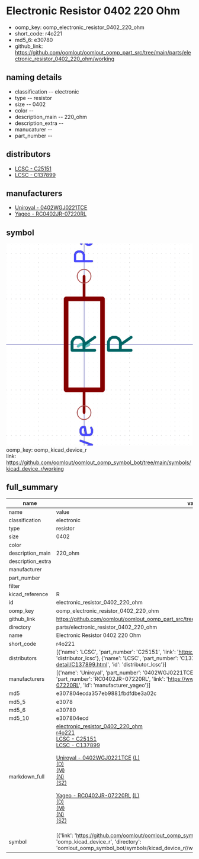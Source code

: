 # Electronic Resistor 0402 220 Ohm

  
* oomp_key: oomp_electronic_resistor_0402_220_ohm 
* short_code: r4o221
* md5_6: e30780  
* github_link: https://github.com/oomlout/oomlout_oomp_part_src/tree/main/parts/electronic_resistor_0402_220_ohm/working  
## naming details
* classification -- electronic
* type -- resistor
* size -- 0402
* color -- 
* description_main -- 220_ohm
* description_extra -- 
* manucaturer -- 
* part_number -- 

## distributors
* [LCSC - C25151](https://lcsc.com/product-detail/C25151.html)  
* [LCSC - C137899](https://lcsc.com/product-detail/C137899.html)  

## manufacturers
* [Uniroyal - 0402WGJ0221TCE]()  
* [Yageo - RC0402JR-07220RL](https://www.yageo.com/en/Chart/Download/pdf/RC0402JR-07220RL)  

## symbol

![](symbol/0/working/working_600.png)  
oomp_key: oomp_kicad_device_r  
link: https://github.com/oomlout/oomlout_oomp_symbol_bot/tree/main/symbols/kicad_device_r/working  


## full_summary
| name | value | 
| --- | --- | 
| name | value | 
| classification | electronic | 
| type | resistor | 
| size | 0402 | 
| color |  | 
| description_main | 220_ohm | 
| description_extra |  | 
| manufacturer |  | 
| part_number |  | 
| filter |  | 
| kicad_reference | R | 
| id | electronic_resistor_0402_220_ohm | 
| oomp_key | oomp_electronic_resistor_0402_220_ohm | 
| github_link | https://github.com/oomlout/oomlout_oomp_part_src/tree/main/parts/electronic_resistor_0402_220_ohm/working | 
| directory | parts/electronic_resistor_0402_220_ohm | 
| name | Electronic Resistor 0402 220 Ohm | 
| short_code | r4o221 | 
| distributors | [{'name': 'LCSC', 'part_number': 'C25151', 'link': 'https://lcsc.com/product-detail/C25151.html', 'id': 'distributor_lcsc'}, {'name': 'LCSC', 'part_number': 'C137899', 'link': 'https://lcsc.com/product-detail/C137899.html', 'id': 'distributor_lcsc'}] | 
| manufacturers | [{'name': 'Uniroyal', 'part_number': '0402WGJ0221TCE', 'link': '', 'id': 'manufacturer_uniroyal'}, {'name': 'Yageo', 'part_number': 'RC0402JR-07220RL', 'link': 'https://www.yageo.com/en/Chart/Download/pdf/RC0402JR-07220RL', 'id': 'manufacturer_yageo'}] | 
| md5 | e307804ecda357eb9881fbdfdbe3a02c | 
| md5_5 | e3078 | 
| md5_6 | e30780 | 
| md5_10 | e307804ecd | 
| markdown_full | [electronic_resistor_0402_220_ohm](https://github.com/oomlout/oomlout_oomp_part_src/tree/main/parts/electronic_resistor_0402_220_ohm/working)<br>[r4o221](https://github.com/oomlout/oomlout_oomp_part_src/tree/main/parts/electronic_resistor_0402_220_ohm/working)<br>[LCSC - C25151<br>](https://lcsc.com/product-detail/C25151.html)[LCSC - C137899<br>](https://lcsc.com/product-detail/C137899.html)<br>[Uniroyal - 0402WGJ0221TCE]() [(L)<br>](https://www.lcsc.com/search?q=0402WGJ0221TCE)[(D)<br>](https://www.digikey.com/en/products?,keywords=0402WGJ0221TCE)[(M)<br>](https://www.mouser.com/Search/Refine?Keyword=0402WGJ0221TCE)[(N)<br>](https://www.newark.com/search?st=0402WGJ0221TCE)[(SZ)<br>](https://so.szlcsc.com/global.html?k=0402WGJ0221TCE)<br>[Yageo - RC0402JR-07220RL](https://www.yageo.com/en/Chart/Download/pdf/RC0402JR-07220RL) [(L)<br>](https://www.lcsc.com/search?q=RC0402JR-07220RL)[(D)<br>](https://www.digikey.com/en/products?,keywords=RC0402JR-07220RL)[(M)<br>](https://www.mouser.com/Search/Refine?Keyword=RC0402JR-07220RL)[(N)<br>](https://www.newark.com/search?st=RC0402JR-07220RL)[(SZ)<br>](https://so.szlcsc.com/global.html?k=RC0402JR-07220RL)<br> | 
| symbol | [{'link': 'https://github.com/oomlout/oomlout_oomp_symbol_bot/tree/main/symbols/kicad_device_r', 'oomp_key': 'oomp_kicad_device_r', 'directory': 'oomlout_oomp_symbol_bot/symbols/kicad_device_r//working/working.kicad_sym'}] | 

